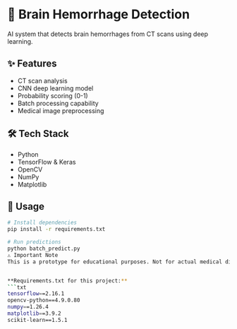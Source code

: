 # 🧠 Brain Hemorrhage Detection

AI system that detects brain hemorrhages from CT scans using deep learning.

## ✨ Features
- CT scan analysis
- CNN deep learning model
- Probability scoring (0-1)
- Batch processing capability
- Medical image preprocessing

## 🛠️ Tech Stack
- Python
- TensorFlow & Keras
- OpenCV
- NumPy
- Matplotlib

## 🚀 Usage
```bash
# Install dependencies
pip install -r requirements.txt

# Run predictions
python batch_predict.py
⚠️ Important Note
This is a prototype for educational purposes. Not for actual medical diagnosis.


**Requirements.txt for this project:**
```txt
tensorflow==2.16.1
opencv-python==4.9.0.80
numpy==1.26.4
matplotlib==3.9.2
scikit-learn==1.5.1
